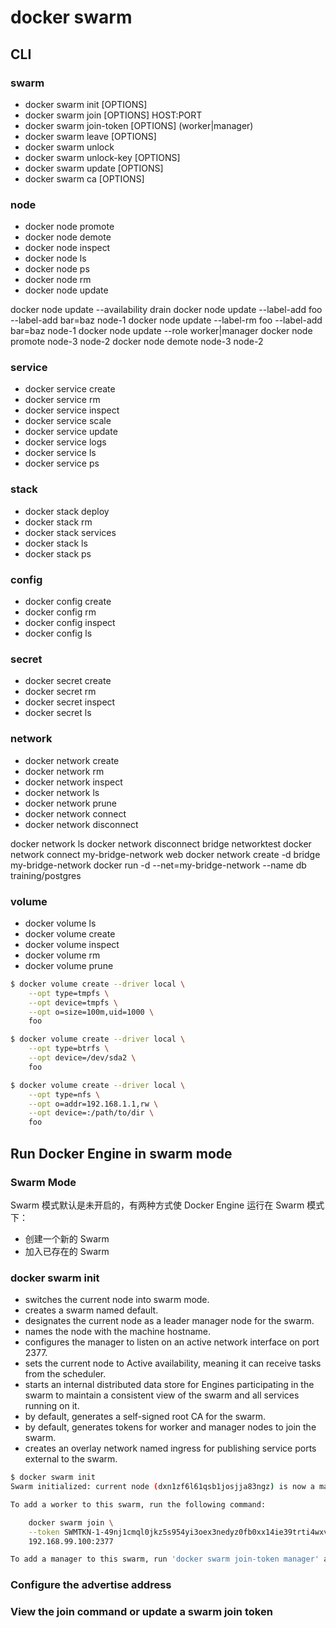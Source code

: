 # docker swarm

## CLI

### swarm

* docker swarm init [OPTIONS]
* docker swarm join [OPTIONS] HOST:PORT
* docker swarm join-token [OPTIONS] (worker|manager)
* docker swarm leave [OPTIONS]
* docker swarm unlock
* docker swarm unlock-key [OPTIONS]
* docker swarm update [OPTIONS]
* docker swarm ca [OPTIONS]

### node

* docker node promote
* docker node demote
* docker node inspect
* docker node ls
* docker node ps
* docker node rm
* docker node update

docker node update --availability drain
docker node update --label-add foo --label-add bar=baz node-1
docker node update --label-rm foo --label-add bar=baz node-1
docker node update --role worker|manager
docker node promote node-3 node-2
docker node demote node-3 node-2

### service

* docker service create
* docker service rm
* docker service inspect
* docker service scale
* docker service update
* docker service logs
* docker service ls
* docker service ps

### stack

* docker stack deploy
* docker stack rm
* docker stack services
* docker stack ls
* docker stack ps

### config

* docker config create
* docker config rm
* docker config inspect
* docker config ls

### secret

* docker secret create
* docker secret rm
* docker secret inspect
* docker secret ls

### network

* docker network create
* docker network rm
* docker network inspect
* docker network ls
* docker network prune
* docker network connect
* docker network disconnect

docker network ls
docker network disconnect bridge networktest
docker network connect my-bridge-network web
docker network create -d bridge my-bridge-network
docker run -d --net=my-bridge-network --name db training/postgres

### volume

* docker volume ls
* docker volume create
* docker volume inspect
* docker volume rm
* docker volume prune

```sh
$ docker volume create --driver local \
    --opt type=tmpfs \
    --opt device=tmpfs \
    --opt o=size=100m,uid=1000 \
    foo

$ docker volume create --driver local \
    --opt type=btrfs \
    --opt device=/dev/sda2 \
    foo

$ docker volume create --driver local \
    --opt type=nfs \
    --opt o=addr=192.168.1.1,rw \
    --opt device=:/path/to/dir \
    foo
```

## Run Docker Engine in swarm mode

### Swarm Mode

Swarm 模式默认是未开启的，有两种方式使 Docker Engine 运行在 Swarm 模式下：

* 创建一个新的 Swarm
* 加入已存在的 Swarm

### docker swarm init

* switches the current node into swarm mode.
* creates a swarm named default.
* designates the current node as a leader manager node for the swarm.
* names the node with the machine hostname.
* configures the manager to listen on an active network interface on port 2377.
* sets the current node to Active availability, meaning it can receive tasks from the scheduler.
* starts an internal distributed data store for Engines participating in the swarm to maintain a consistent view of the swarm and all services running on it.
* by default, generates a self-signed root CA for the swarm.
* by default, generates tokens for worker and manager nodes to join the swarm.
* creates an overlay network named ingress for publishing service ports external to the swarm.

```sh
$ docker swarm init
Swarm initialized: current node (dxn1zf6l61qsb1josjja83ngz) is now a manager.

To add a worker to this swarm, run the following command:

    docker swarm join \
    --token SWMTKN-1-49nj1cmql0jkz5s954yi3oex3nedyz0fb0xx14ie39trti4wxv-8vxv8rssmk743ojnwacrr2e7c \
    192.168.99.100:2377

To add a manager to this swarm, run 'docker swarm join-token manager' and follow the instructions.
```

### Configure the advertise address

### View the join command or update a swarm join token
